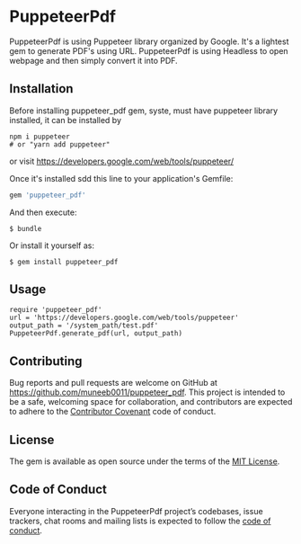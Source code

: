 # PuppeteerPdf

PuppeteerPdf is using Puppeteer library organized by Google. It's a lightest gem to generate PDF's using 
URL. PuppeteerPdf is using Headless to open webpage and then simply convert it into PDF. 

## Installation

Before installing puppeteer_pdf gem, syste, must have puppeteer library installed, it can be installed by

```
npm i puppeteer
# or "yarn add puppeteer"
```
 or visit https://developers.google.com/web/tools/puppeteer/

Once it's installed sdd this line to your application's Gemfile:

```ruby
gem 'puppeteer_pdf'
```

And then execute:

    $ bundle

Or install it yourself as:

    $ gem install puppeteer_pdf

## Usage

```
require 'puppeteer_pdf'
url = 'https://developers.google.com/web/tools/puppeteer'
output_path = '/system_path/test.pdf'
PuppeteerPdf.generate_pdf(url, output_path)
```

## Contributing

Bug reports and pull requests are welcome on GitHub at https://github.com/muneeb0011/puppeteer_pdf. This project is intended to be a safe, welcoming space for collaboration, and contributors are expected to adhere to the [Contributor Covenant](http://contributor-covenant.org) code of conduct.

## License

The gem is available as open source under the terms of the [MIT License](https://opensource.org/licenses/MIT).

## Code of Conduct

Everyone interacting in the PuppeteerPdf project’s codebases, issue trackers, chat rooms and mailing lists is expected to follow the [code of conduct](https://github.com/[USERNAME]/puppeteer_pdf/blob/master/CODE_OF_CONDUCT.md).
